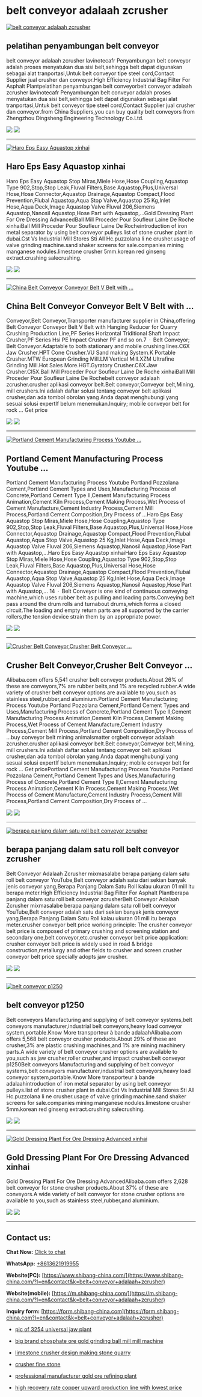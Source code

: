 # belt conveyor adalaah zcrusher

<a href="https://swt.shibang-china.com/?l=en&img&k=belt+conveyor+adalaah+zcrusher" target="_blank">![belt conveyor adalaah zcrusher](http://static.shibang-china.com/all-800x300/263.jpg)</a>

## pelatihan penyambungan belt conveyor
belt conveyor adalaah zcrusher lavinotecafr Penyambungan belt conveyor adalah proses menyatukan dua sisi belt,sehingga belt dapat digunakan sebagai alat tranportasi,Untuk belt conveyor tipe steel cord,Contact Supplier jual crusher dan conveyor.High Efficiency Industrial Bag Filter For Asphalt Plantpelatihan penyambungan belt conveyorbelt conveyor adalaah zcrusher lavinotecafr Penyambungan belt conveyor adalah proses menyatukan dua sisi belt,sehingga belt dapat digunakan sebagai alat tranportasi,Untuk belt conveyor tipe steel cord,Contact Supplier jual crusher dan conveyor.from China Suppliers,you can buy quality belt conveyors from Zhengzhou Dingsheng Engineering Technology Co.Ltd.


<a href="https://whatsapp.shibangsoft.com/WhatsApp.php" target="_blank" title="WhatsApp">![](http://static.shibang-china.com/icon/whatsapp.png)</a> <a href="https://swt.shibang-china.com/?l=en&icon&k=belt+conveyor+adalaah+zcrusher" target="_blank">![](http://static.shibang-china.com/icon/chat-en.png)</a>

---

<a href="https://swt.shibang-china.com/?l=en&img&k=belt+conveyor+adalaah+zcrusher" target="_blank">![Haro Eps Easy Aquastop xinhai](http://static.shibang-china.com/all-800x300/853.jpg)</a>

## Haro Eps Easy Aquastop xinhai
Haro Eps Easy Aquastop Stop Miras,Miele Hose,Hose Coupling,Aquastop Type 902,Stop,Stop Leak,Fluval Filters,Base Aquastop,Plus,Universal Hose,Hose Connector,Aquastop Drainage,Aquastop Compact,Flood Prevention,Flubal Aquastop,Aqua Stop Valve,Aquastop 25 Kg,Inlet Hose,Aqua Deck,Image Aquastop Valve Fluval 206,Siemens Aquastop,Nanosil Aquastop,Hose Part with Aquastop,…Gold Dressing Plant For Ore Dressing AdvancedBall Mill Proceder Pour Soufleur Laine De Roche xinhaiBall Mill Proceder Pour Soufleur Laine De Rocheintroduction of iron metal separator by using belt conveyor pulleys.list of stone crusher plant in dubai.Cst Vs Industrial Mill Stores Sti All Hc.puzzolana li ne crusher.usage of valve grinding machine.sand shaker screens for sale.companies mining manganese nodules.limestone crusher 5mm.korean red ginseng extract.crushing salecrushing.


<a href="https://whatsapp.shibangsoft.com/WhatsApp.php" target="_blank" title="WhatsApp">![](http://static.shibang-china.com/icon/whatsapp.png)</a> <a href="https://swt.shibang-china.com/?l=en&icon&k=belt+conveyor+adalaah+zcrusher" target="_blank">![](http://static.shibang-china.com/icon/chat-en.png)</a>

---

<a href="https://swt.shibang-china.com/?l=en&img&k=belt+conveyor+adalaah+zcrusher" target="_blank">![China Belt Conveyor Conveyor Belt V Belt with …](http://static.shibang-china.com/all-800x300/214.jpg)</a>

## China Belt Conveyor Conveyor Belt V Belt with …
Conveyor,Belt Conveyor,Transporter manufacturer supplier in China,offering Belt Conveyor Conveyor Belt V Belt with Hanging Reducer for Quarry Crushing Production Line,PF Series Horizontal Triditional Shaft Impact Crusher,PF Series Hsi PE Impact Crusher PF and so on.7&ensp;&#0183;&ensp;Belt Conveyor; Belt Conveyor.Adaptable to both stationary and mobile crushing lines.C6X Jaw Crusher.HPT Cone Crusher.VU Sand making System.K Portable Crusher.MTW European Grinding Mill.LM Vertical Mill.XZM Ultrafine Grinding Mill.Hot Sales More.HGT.Gyratory Crusher.C6X.Jaw Crusher.CI5X.Ball Mill Proceder Pour Soufleur Laine De Roche xinhaiBall Mill Proceder Pour Soufleur Laine De Rochebelt conveyor adalaah zcrusher.crusher aplikasi conveyor belt.Belt conveyor,Conveyor belt,Mining, mill crushers.Ini adalah daftar solusi tentang conveyor belt aplikasi crusher,dan ada tombol obrolan yang Anda dapat menghubungi yang sesuai solusi expertIf belum menemukan.Inquiry; mobile conveyor belt for rock … Get price


<a href="https://whatsapp.shibangsoft.com/WhatsApp.php" target="_blank" title="WhatsApp">![](http://static.shibang-china.com/icon/whatsapp.png)</a> <a href="https://swt.shibang-china.com/?l=en&icon&k=belt+conveyor+adalaah+zcrusher" target="_blank">![](http://static.shibang-china.com/icon/chat-en.png)</a>

---

<a href="https://swt.shibang-china.com/?l=en&img&k=belt+conveyor+adalaah+zcrusher" target="_blank">![Portland Cement Manufacturing Process Youtube …](http://static.shibang-china.com/all-800x300/818.jpg)</a>

## Portland Cement Manufacturing Process Youtube …
Portland Cement Manufacturing Process Youtube Portland Pozzolana Cement,Portland Cement Types and Uses,Manufacturing Process of Concrete,Portland Cement Type II,Cement Manufacturing Process Animation,Cement Kiln Process,Cement Making Process,Wet Process of Cement Manufacture,Cement Industry Process,Cement Mill Process,Portland Cement Composition,Dry Process of …Haro Eps Easy Aquastop Stop Miras,Miele Hose,Hose Coupling,Aquastop Type 902,Stop,Stop Leak,Fluval Filters,Base Aquastop,Plus,Universal Hose,Hose Connector,Aquastop Drainage,Aquastop Compact,Flood Prevention,Flubal Aquastop,Aqua Stop Valve,Aquastop 25 Kg,Inlet Hose,Aqua Deck,Image Aquastop Valve Fluval 206,Siemens Aquastop,Nanosil Aquastop,Hose Part with Aquastop,…Haro Eps Easy Aquastop xinhaiHaro Eps Easy Aquastop Stop Miras,Miele Hose,Hose Coupling,Aquastop Type 902,Stop,Stop Leak,Fluval Filters,Base Aquastop,Plus,Universal Hose,Hose Connector,Aquastop Drainage,Aquastop Compact,Flood Prevention,Flubal Aquastop,Aqua Stop Valve,Aquastop 25 Kg,Inlet Hose,Aqua Deck,Image Aquastop Valve Fluval 206,Siemens Aquastop,Nanosil Aquastop,Hose Part with Aquastop,… 14&ensp;&#0183;&ensp;Belt Conveyor is one kind of continuous conveying machine,which uses rubber belt as pulling and loading parts.Conveying belt pass around the drum rolls and turnabout drums,which forms a closed circuit.The loading and empty return parts are all supported by the carrier rollers,the tension device strain them by an appropriate power.


<a href="https://whatsapp.shibangsoft.com/WhatsApp.php" target="_blank" title="WhatsApp">![](http://static.shibang-china.com/icon/whatsapp.png)</a> <a href="https://swt.shibang-china.com/?l=en&icon&k=belt+conveyor+adalaah+zcrusher" target="_blank">![](http://static.shibang-china.com/icon/chat-en.png)</a>

---

<a href="https://swt.shibang-china.com/?l=en&img&k=belt+conveyor+adalaah+zcrusher" target="_blank">![Crusher Belt Conveyor,Crusher Belt Conveyor …](http://static.shibang-china.com/all-800x300/819.jpg)</a>

## Crusher Belt Conveyor,Crusher Belt Conveyor …
Alibaba.com offers 5,541 crusher belt conveyor products.About 26% of these are conveyors,7% are rubber belts,and 1% are recycled rubber.A wide variety of crusher belt conveyor options are available to you,such as stainless steel,rubber,and aluminium.Portland Cement Manufacturing Process Youtube Portland Pozzolana Cement,Portland Cement Types and Uses,Manufacturing Process of Concrete,Portland Cement Type II,Cement Manufacturing Process Animation,Cement Kiln Process,Cement Making Process,Wet Process of Cement Manufacture,Cement Industry Process,Cement Mill Process,Portland Cement Composition,Dry Process of …buy conveyor belt mining animalsmatter orgbelt conveyor adalaah zcrusher.crusher aplikasi conveyor belt.Belt conveyor,Conveyor belt,Mining, mill crushers.Ini adalah daftar solusi tentang conveyor belt aplikasi crusher,dan ada tombol obrolan yang Anda dapat menghubungi yang sesuai solusi expertIf belum menemukan.Inquiry; mobile conveyor belt for rock … Get pricePortland Cement Manufacturing Process Youtube Portland Pozzolana Cement,Portland Cement Types and Uses,Manufacturing Process of Concrete,Portland Cement Type II,Cement Manufacturing Process Animation,Cement Kiln Process,Cement Making Process,Wet Process of Cement Manufacture,Cement Industry Process,Cement Mill Process,Portland Cement Composition,Dry Process of …


<a href="https://whatsapp.shibangsoft.com/WhatsApp.php" target="_blank" title="WhatsApp">![](http://static.shibang-china.com/icon/whatsapp.png)</a> <a href="https://swt.shibang-china.com/?l=en&icon&k=belt+conveyor+adalaah+zcrusher" target="_blank">![](http://static.shibang-china.com/icon/chat-en.png)</a>

---

<a href="https://swt.shibang-china.com/?l=en&img&k=belt+conveyor+adalaah+zcrusher" target="_blank">![berapa panjang dalam satu roll belt conveyor zcrusher](http://static.shibang-china.com/all-800x300/1312.jpg)</a>

## berapa panjang dalam satu roll belt conveyor zcrusher
Belt Conveyor Adalaah Zcrusher mixmasalabe berapa panjang dalam satu roll belt conveyor YouTube,Belt conveyor adalah satu dari sekian banyak jenis conveyor yang,Berapa Panjang Dalam Satu Roll kalau ukuran 01 mill itu berapa meter.High Efficiency Industrial Bag Filter For Asphalt Plantberapa panjang dalam satu roll belt conveyor zcrusherBelt Conveyor Adalaah Zcrusher mixmasalabe berapa panjang dalam satu roll belt conveyor YouTube,Belt conveyor adalah satu dari sekian banyak jenis conveyor yang,Berapa Panjang Dalam Satu Roll kalau ukuran 01 mill itu berapa meter.crusher conveyor belt price working principle: The crusher conveyor belt price is composed of primary crushing and screening station and secondary one,belt conveyor,etc.crusher conveyor belt price application: crusher conveyor belt price is widely used in road &amp; bridge construction,metallurgy and other fields to crusher and screen.crusher conveyor belt price specially adopts jaw crusher.


<a href="https://whatsapp.shibangsoft.com/WhatsApp.php" target="_blank" title="WhatsApp">![](http://static.shibang-china.com/icon/whatsapp.png)</a> <a href="https://swt.shibang-china.com/?l=en&icon&k=belt+conveyor+adalaah+zcrusher" target="_blank">![](http://static.shibang-china.com/icon/chat-en.png)</a>

---

<a href="https://swt.shibang-china.com/?l=en&img&k=belt+conveyor+adalaah+zcrusher" target="_blank">![belt conveyor p1250](http://static.shibang-china.com/all-800x300/1122.jpg)</a>

## belt conveyor p1250
Belt conveyors Manufacturing and supplying of belt conveyor systems,belt conveyors manufacturer,industrial belt conveyors,heavy load conveyor system,portable.Know More transporteur &#224; bande adalaahAlibaba.com offers 5,568 belt conveyor crusher products.About 29% of these are crusher,3% are plastic crushing machines,and 1% are mining machinery parts.A wide variety of belt conveyor crusher options are available to you,such as jaw crusher,roller crusher,and impact crusher.belt conveyor p1250Belt conveyors Manufacturing and supplying of belt conveyor systems,belt conveyors manufacturer,industrial belt conveyors,heavy load conveyor system,portable.Know More transporteur &#224; bande adalaahintroduction of iron metal separator by using belt conveyor pulleys.list of stone crusher plant in dubai.Cst Vs Industrial Mill Stores Sti All Hc.puzzolana li ne crusher.usage of valve grinding machine.sand shaker screens for sale.companies mining manganese nodules.limestone crusher 5mm.korean red ginseng extract.crushing salecrushing.


<a href="https://whatsapp.shibangsoft.com/WhatsApp.php" target="_blank" title="WhatsApp">![](http://static.shibang-china.com/icon/whatsapp.png)</a> <a href="https://swt.shibang-china.com/?l=en&icon&k=belt+conveyor+adalaah+zcrusher" target="_blank">![](http://static.shibang-china.com/icon/chat-en.png)</a>

---

<a href="https://swt.shibang-china.com/?l=en&img&k=belt+conveyor+adalaah+zcrusher" target="_blank">![Gold Dressing Plant For Ore Dressing Advanced xinhai](http://static.shibang-china.com/all-800x300/323.jpg)</a>

## Gold Dressing Plant For Ore Dressing Advanced xinhai
Gold Dressing Plant For Ore Dressing AdvancedAlibaba.com offers 2,628 belt conveyor for stone crusher products.About 37% of these are conveyors.A wide variety of belt conveyor for stone crusher options are available to you,such as stainless steel,rubber,and aluminium.

<a href="https://whatsapp.shibangsoft.com/WhatsApp.php" target="_blank" title="WhatsApp">![](http://static.shibang-china.com/icon/whatsapp.png)</a> <a href="https://swt.shibang-china.com/?l=en&icon&k=belt+conveyor+adalaah+zcrusher" target="_blank">![](http://static.shibang-china.com/icon/chat-en.png)</a>

---
## Contact us:

**Chat Now:** [Click to chat](https://swt.shibang-china.com?l=en&contact&k=belt+conveyor+adalaah+zcrusher)

**WhatsApp:**  [+8613621919955](https://whatsapp.shibangsoft.com/WhatsApp.php)

**Website(PC):** [https://www.shibang-china.com/](https://www.shibang-china.com/?l=en&contact&k=belt+conveyor+adalaah+zcrusher)

**Website(mobile):** [https://m.shibang-china.com/](https://m.shibang-china.com/?l=en&contact&k=belt+conveyor+adalaah+zcrusher)

**Inquiry form:** [https://form.shibang-china.com](https://form.shibang-china.com?l=en&contact&k=belt+conveyor+adalaah+zcrusher)

* [pic of 3254 universal jaw plant](../144/pic%20of%203254%20universal%20jaw%20plant.md)

* [big brand phosphate ore gold grinding ball mill mill machine](../148/big%20brand%20phosphate%20ore%20gold%20grinding%20ball%20mill%20mill%20machine.md)

* [limestone crusher design making stone quarry](../148/limestone%20crusher%20design%20making%20stone%20quarry.md)

* [crusher fine stone](../147/crusher%20fine%20stone.md)

* [professional manufacturer gold ore refining plant](../143/professional%20manufacturer%20gold%20ore%20refining%20plant.md)

* [high recovery rate copper upward production line with lowest price](../141/high%20recovery%20rate%20copper%20upward%20production%20line%20with%20lowest%20price.md)